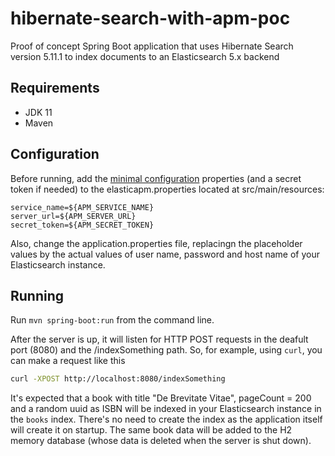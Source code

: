 # hibernate-search-with-apm-poc
Proof of concept Spring Boot application that uses Hibernate Search version 5.11.1 to index documents to an Elasticsearch 5.x backend

## Requirements
* JDK 11
* Maven

## Configuration
Before running, add the [minimal configuration](https://www.elastic.co/guide/en/apm/agent/java/1.x/configuration.html#configuration-minimal) properties (and a secret token if needed) to the elasticapm.properties located at src/main/resources:

```properties
service_name=${APM_SERVICE_NAME}
server_url=${APM_SERVER_URL}
secret_token=${APM_SECRET_TOKEN}
```

Also, change the application.properties file, replacingn the placeholder values by the actual values of user name, password and host name of your Elasticsearch instance.

## Running

Run `mvn spring-boot:run` from the command line.

After the server is up, it will listen for HTTP POST requests in the deafult port (8080) and the /indexSomething path. So, for example, using `curl`, you can make a request like this

```bash
curl -XPOST http://localhost:8080/indexSomething
```

It's expected that a book with title "De Brevitate Vitae", pageCount = 200 and a random uuid as ISBN will be indexed in your Elasticsearch instance in the `books` index. There's no need to create the index as the application itself will create it on startup. The same book data will be added to the H2 memory database (whose data is deleted when the server is shut down).
